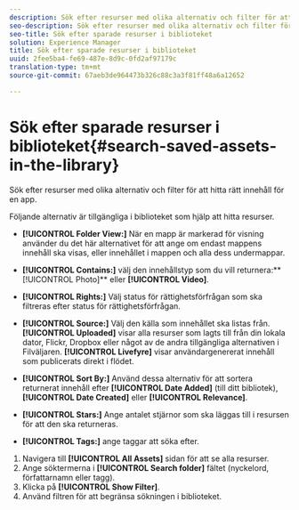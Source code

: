 ```yaml
---
description: Sök efter resurser med olika alternativ och filter för att hitta rätt innehåll för en app.
seo-description: Sök efter resurser med olika alternativ och filter för att hitta rätt innehåll för en app.
seo-title: Sök efter sparade resurser i biblioteket
solution: Experience Manager
title: Sök efter sparade resurser i biblioteket
uuid: 2fee5ba4-fe69-487e-8d9c-0fd2af97179c
translation-type: tm+mt
source-git-commit: 67aeb3de964473b326c88c3a3f81ff48a6a12652

---
```



# Sök efter sparade resurser i biblioteket{#search-saved-assets-in-the-library}

Sök efter resurser med olika alternativ och filter för att hitta rätt innehåll för en app.

Följande alternativ är tillgängliga i biblioteket som hjälp att hitta resurser.

* **[!UICONTROL Folder View:]** När en mapp är markerad för visning använder du det här alternativet för att ange om endast mappens innehåll ska visas, eller innehållet i mappen och alla dess undermappar.
* **[!UICONTROL Contains:]** välj den innehållstyp som du vill returnera:** [!UICONTROL Photo]** eller **[!UICONTROL Video]**.

* **[!UICONTROL Rights:]** Välj status för rättighetsförfrågan som ska filtreras efter status för rättighetsförfrågan.
* **[!UICONTROL Source:]** Välj den källa som innehållet ska listas från. **[!UICONTROL Uploaded]** visar alla resurser som lagts till från din lokala dator, Flickr, Dropbox eller något av de andra tillgängliga alternativen i Filväljaren. **[!UICONTROL Livefyre]** visar användargenererat innehåll som publicerats direkt i flödet.

* **[!UICONTROL Sort By:]** Använd dessa alternativ för att sortera returnerat innehåll efter **[!UICONTROL Date Added]** (till ditt bibliotek), **[!UICONTROL Date Created]** eller **[!UICONTROL Relevance]**.

* **[!UICONTROL Stars:]** Ange antalet stjärnor som ska läggas till i resursen för att den ska returneras.
* **[!UICONTROL Tags:]** ange taggar att söka efter.

1. Navigera till **[!UICONTROL All Assets]** sidan för att se alla resurser.
1. Ange söktermerna i **[!UICONTROL Search folder]** fältet (nyckelord, författarnamn eller tagg).
1. Klicka på **[!UICONTROL Show Filter]**.
1. Använd filtren för att begränsa sökningen i biblioteket.
